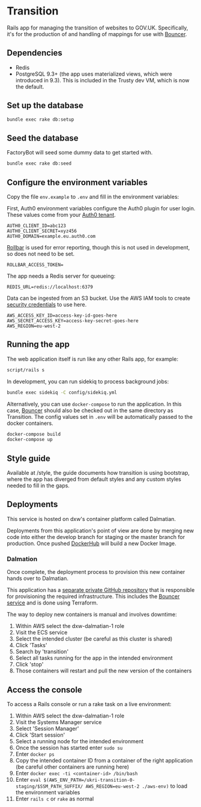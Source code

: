 # Transition

Rails app for managing the transition of websites to GOV.UK. Specifically, it's for the production of and handling
of mappings for use with [Bouncer](https://github.com/alphagov/bouncer).

## Dependencies

* Redis
* PostgreSQL 9.3+ (the app uses materialized views, which were introduced in 9.3).
  This is included in the Trusty dev VM, which is now the default.

## Set up the database

```sh
bundle exec rake db:setup
```

## Seed the database

FactoryBot will seed some dummy data to get started with.

```sh
bundle exec rake db:seed
```

## Configure the environment variables

Copy the file `env.example` to `.env` and fill in the environment variables:

First, Auth0 environment variables configure the Auth0 plugin for user login.
These values come from your [Auth0 tenant](https://manage.auth0.com/dashboard).
```
AUTH0_CLIENT_ID=abc123
AUTH0_CLIENT_SECRET=xyz456
AUTH0_DOMAIN=example.eu.auth0.com
```

[Rollbar](https://rollbar.com/) is used for error reporting, though this is not
used in development, so does not need to be set.
```
ROLLBAR_ACCESS_TOKEN=
```

The app needs a Redis server for queueing:
```
REDIS_URL=redis://localhost:6379
```

Data can be ingested from an S3 bucket. Use the AWS IAM tools to create
[security credentials](https://docs.aws.amazon.com/general/latest/gr/aws-security-credentials.html)
to use here.
```
AWS_ACCESS_KEY_ID=access-key-id-goes-here
AWS_SECRET_ACCESS_KEY=access-key-secret-goes-here
AWS_REGION=eu-west-2
```

## Running the app

The web application itself is run like any other Rails app, for example:

```sh
script/rails s
```

In development, you can run sidekiq to process background jobs:

```sh
bundle exec sidekiq -C config/sidekiq.yml
```

Alternatively, you can use `docker-compose` to run the application. In this case,
[Bouncer](https://github.com/dxw/bouncer) should also be checked out in the same
directory as Transition. The config values set in `.env` will be automatically passed
to the docker containers.

```sh
docker-compose build
docker-compose up
```

## Style guide

Available at /style, the guide documents how transition is using bootstrap, where the app has diverged from default
styles and any custom styles needed to fill in the gaps.

## Deployments

This service is hosted on dxw's container platform called Dalmatian.

Deployments from this application's point of view are done by merging new code into either the develop branch for staging or the master branch for production. Once pushed [DockerHub](https://cloud.docker.com/u/thedxw/repository/docker/thedxw/transition) will build a new Docker Image.

### Dalmation

Once complete, the deployment process to provision this new container hands over to Dalmatian.

This application has a [separate private GitHub repository](https://github.com/dxw/ukri-transition-dalmatian-config) that is responsible for provisioning the required infrastructure. This includes the [Bouncer service](https://github.com/dxw/bouncer) and is done using Terraform.

The way to deploy new containers is manual and involves downtime:

1. Within AWS select the dxw-dalmatian-1 role
1. Visit the ECS service
1. Select the intended cluster (be careful as this cluster is shared)
1. Click 'Tasks'
1. Search by 'transition'
1. Select all tasks running for the app in the intended environment
1. Click 'stop'
1. Those containers will restart and pull the new version of the containers


## Access the console

To access a Rails console or run a rake task on a live environment:

1. Within AWS select the dxw-dalmatian-1 role
1. Visit the Systems Manager service
1. Select 'Session Manager'
1. Click 'Start session'
1. Select a running node for the intended environment
1. Once the session has started enter `sudo su`
1. Enter `docker ps`
1. Copy the intended container ID from a container of the right application (be careful other containers are running here)
1. Enter `docker exec -ti <container-id> /bin/bash`
1. Enter `eval $(AWS_ENV_PATH=/ukri-transition-0-staging/$SSM_PATH_SUFFIX/ AWS_REGION=eu-west-2 ./aws-env)` to load the environment variables
1. Enter `rails c` or `rake` as normal
